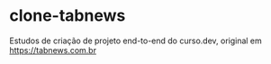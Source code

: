 # clone-tabnews

Estudos de criação de projeto end-to-end do curso.dev, original em https://tabnews.com.br
